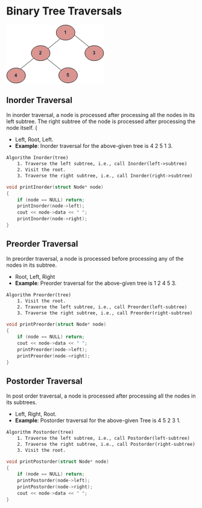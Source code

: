 # Binary Tree Traversals

![Binary Tree Traversal Example](assets/images/Binary-Tree-Traversal.png)

## Inorder Traversal
In inorder traversal, a node is processed after processing all the nodes in its left subtree. The right subtree of the node is processed after processing the node itself. (
- Left, Root, Left.
- **Example**: Inorder traversal for the above-given tree is 4 2 5 1 3.
```pseudocode
Algorithm Inorder(tree)
	1. Traverse the left subtree, i.e., call Inorder(left->subtree)
	2. Visit the root.
	3. Traverse the right subtree, i.e., call Inorder(right->subtree)
```

```cpp
void printInorder(struct Node* node)
{
    if (node == NULL) return;
    printInorder(node->left);
    cout << node->data << " ";
    printInorder(node->right);
}
```

## Preorder Traversal
In preorder traversal, a node is processed before processing any of the nodes in its subtree.
- Root, Left, Right
- **Example**: Preorder traversal for the above-given tree is 1 2 4 5 3.
```pseudocode
Algorithm Preorder(tree)
	1. Visit the root.
	2. Traverse the left subtree, i.e., call Preorder(left-subtree)
	3. Traverse the right subtree, i.e., call Preorder(right-subtree)
```

```cpp
void printPreorder(struct Node* node)
{
    if (node == NULL) return;
    cout << node->data << " ";
    printPreorder(node->left); 
    printPreorder(node->right);
} 
```

## Postorder Traversal
In post order traversal, a node is processed after processing all the nodes in its subtrees.
- Left, Right, Root.
- **Example**: Postorder traversal for the above-given Tree is 4 5 2 3 1.
```pseudocode
Algorithm Postorder(tree)
    1. Traverse the left subtree, i.e., call Postorder(left-subtree)
    2. Traverse the right subtree, i.e., call Postorder(right-subtree)
    3. Visit the root.
```

```cpp
void printPostorder(struct Node* node)
{
    if (node == NULL) return;
    printPostorder(node->left);
    printPostorder(node->right);
    cout << node->data << " ";
}
```
